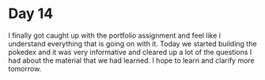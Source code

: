 # Day 14

I finally got caught up with the portfolio assignment and feel like i understand everything that is going on with it. Today we started building the pokedex and it was very informative and cleared up a lot of the questions I had about the material that we had learned. I hope to learn and clarify more tomorrow. 
